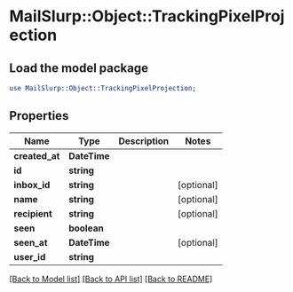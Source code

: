 # MailSlurp::Object::TrackingPixelProjection

## Load the model package
```perl
use MailSlurp::Object::TrackingPixelProjection;
```

## Properties
Name | Type | Description | Notes
------------ | ------------- | ------------- | -------------
**created_at** | **DateTime** |  | 
**id** | **string** |  | 
**inbox_id** | **string** |  | [optional] 
**name** | **string** |  | [optional] 
**recipient** | **string** |  | [optional] 
**seen** | **boolean** |  | 
**seen_at** | **DateTime** |  | [optional] 
**user_id** | **string** |  | 

[[Back to Model list]](../README#documentation-for-models) [[Back to API list]](../README#documentation-for-api-endpoints) [[Back to README]](../README)


